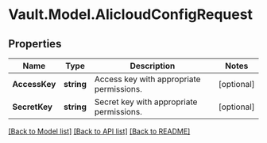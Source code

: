 # Vault.Model.AlicloudConfigRequest

## Properties

Name | Type | Description | Notes
------------ | ------------- | ------------- | -------------
**AccessKey** | **string** | Access key with appropriate permissions. | [optional] 
**SecretKey** | **string** | Secret key with appropriate permissions. | [optional] 

[[Back to Model list]](../README.md#documentation-for-models) [[Back to API list]](../README.md#documentation-for-api-endpoints) [[Back to README]](../README.md)

